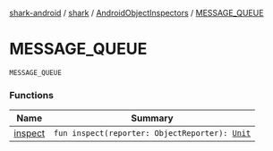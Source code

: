 [shark-android](../../../index.md) / [shark](../../index.md) / [AndroidObjectInspectors](../index.md) / [MESSAGE_QUEUE](./index.md)

# MESSAGE_QUEUE

`MESSAGE_QUEUE`

### Functions

| Name | Summary |
|---|---|
| [inspect](inspect.md) | `fun inspect(reporter: ObjectReporter): `[`Unit`](https://kotlinlang.org/api/latest/jvm/stdlib/kotlin/-unit/index.html) |
